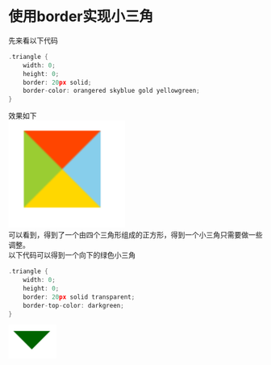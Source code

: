 # 使用border实现小三角
先来看以下代码
```c
.triangle {
    width: 0;
    height: 0;
    border: 20px solid;
    border-color: orangered skyblue gold yellowgreen;
}
```
效果如下  
![小三角](/images/triangle.png)  
可以看到，得到了一个由四个三角形组成的正方形，得到一个小三角只需要做一些调整。  
以下代码可以得到一个向下的绿色小三角
```c
.triangle {
    width: 0;
    height: 0;
    border: 20px solid transparent;
    border-top-color: darkgreen;
}
```
![小三角](/images/bottom-triangle.png)

